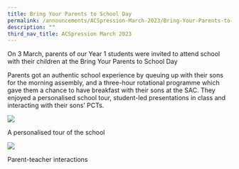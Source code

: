 ```yaml
---
title: Bring Your Parents to School Day
permalink: /announcements/ACSpression-March-2023/Bring-Your-Parents-to-School-Day/
description: ""
third_nav_title: ACSpression March 2023
---
```

On 3 March, parents of our Year 1 students were invited to attend school with their children at the Bring Your Parents to School Day

Parents got an authentic school experience by queuing up with their sons for the morning assembly, and a three-hour rotational programme which gave them a chance to have breakfast with their sons at the SAC. They enjoyed a personalised school tour, student-led presentations in class and interacting with their sons’ PCTs.

![](https://www.acsindep.moe.edu.sg/wp-content/uploads/2023/03/Picture22-1024x575.jpg)

A personalised tour of the school

![](https://www.acsindep.moe.edu.sg/wp-content/uploads/2023/03/Picture23-1024x575.jpg)

Parent-teacher interactions